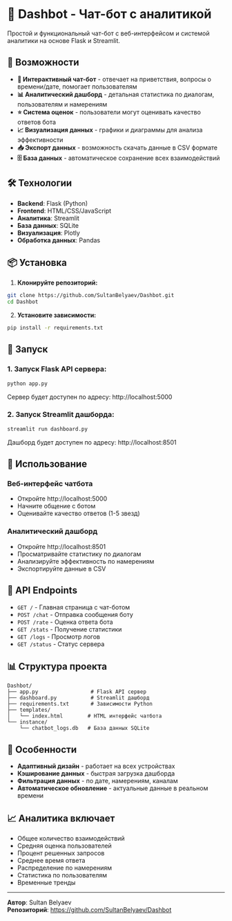 # 🤖 Dashbot - Чат-бот с аналитикой

Простой и функциональный чат-бот с веб-интерфейсом и системой аналитики на основе Flask и Streamlit.

## 🚀 Возможности

- **💬 Интерактивный чат-бот** - отвечает на приветствия, вопросы о времени/дате, помогает пользователям
- **📊 Аналитический дашборд** - детальная статистика по диалогам, пользователям и намерениям
- **⭐ Система оценок** - пользователи могут оценивать качество ответов бота
- **📈 Визуализация данных** - графики и диаграммы для анализа эффективности
- **📥 Экспорт данных** - возможность скачать данные в CSV формате
- **🗄️ База данных** - автоматическое сохранение всех взаимодействий

## 🛠️ Технологии

- **Backend**: Flask (Python)
- **Frontend**: HTML/CSS/JavaScript
- **Аналитика**: Streamlit
- **База данных**: SQLite
- **Визуализация**: Plotly
- **Обработка данных**: Pandas

## 📦 Установка

1. **Клонируйте репозиторий:**
```bash
git clone https://github.com/SultanBelyaev/Dashbot.git
cd Dashbot
```

2. **Установите зависимости:**
```bash
pip install -r requirements.txt
```

## 🎯 Запуск

### 1. Запуск Flask API сервера:
```bash
python app.py
```
Сервер будет доступен по адресу: http://localhost:5000

### 2. Запуск Streamlit дашборда:
```bash
streamlit run dashboard.py
```
Дашборд будет доступен по адресу: http://localhost:8501

## 📱 Использование

### Веб-интерфейс чатбота
- Откройте http://localhost:5000
- Начните общение с ботом
- Оценивайте качество ответов (1-5 звезд)

### Аналитический дашборд
- Откройте http://localhost:8501
- Просматривайте статистику по диалогам
- Анализируйте эффективность по намерениям
- Экспортируйте данные в CSV

## 🔧 API Endpoints

- `GET /` - Главная страница с чат-ботом
- `POST /chat` - Отправка сообщения боту
- `POST /rate` - Оценка ответа бота
- `GET /stats` - Получение статистики
- `GET /logs` - Просмотр логов
- `GET /status` - Статус сервера

## 📊 Структура проекта

```
Dashbot/
├── app.py                 # Flask API сервер
├── dashboard.py           # Streamlit дашборд
├── requirements.txt       # Зависимости Python
├── templates/
│   └── index.html        # HTML интерфейс чатбота
└── instance/
    └── chatbot_logs.db   # База данных SQLite
```

## 🎨 Особенности

- **Адаптивный дизайн** - работает на всех устройствах
- **Кэширование данных** - быстрая загрузка дашборда
- **Фильтрация данных** - по дате, намерениям, каналам
- **Автоматическое обновление** - актуальные данные в реальном времени

## 📈 Аналитика включает

- Общее количество взаимодействий
- Средняя оценка пользователей
- Процент решенных запросов
- Среднее время ответа
- Распределение по намерениям
- Статистика по пользователям
- Временные тренды

---

**Автор**: Sultan Belyaev  
**Репозиторий**: https://github.com/SultanBelyaev/Dashbot
